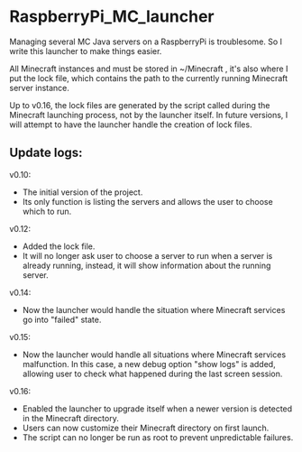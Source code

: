 # RaspberryPi_MC_launcher
Managing several MC Java servers on a RaspberryPi is troublesome. So I write this launcher to make things easier.

All Minecraft instances and must be stored in ~/Minecraft , it's also where I put the lock file, which contains the path to the currently running Minecraft server instance.

Up to v0.16, the lock files are generated by the script called during the Minecraft launching process, not by the launcher itself. In future versions,  I will attempt to have the launcher handle the creation of lock files.




## Update logs:
v0.10: 
- The initial version of the project. 
- Its only function is listing the servers and allows the user to choose which to run.

v0.12: 
- Added the lock file. 
- It will no longer ask user to choose a server to run when a server is already running, instead, it will show information about the running server.

v0.14: 
- Now the launcher would handle the situation where Minecraft services go into "failed" state.

v0.15: 
- Now the launcher would handle all situations where Minecraft services malfunction. In this case, a new debug option "show logs" is added, allowing user to check what happened during the last screen session.

v0.16: 
- Enabled the launcher to upgrade itself when a newer version is detected in the Minecraft directory. 
- Users can now customize their Minecraft directory on first launch. 
- The script can no longer be run as root to prevent unpredictable failures.